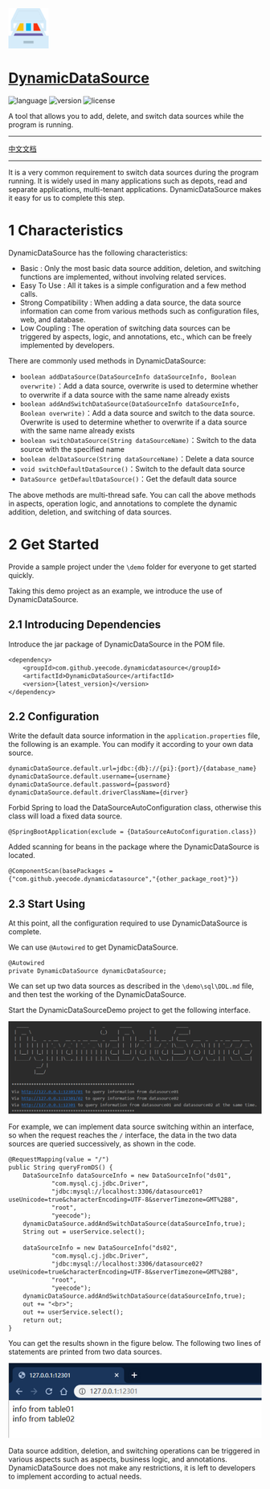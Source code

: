 <div align="left">
<img src="./pic/logo.png" height="80px" alt="DynamicDataSource" >
</div>

# [DynamicDataSource](https://github.com/yeecode/DynamicDataSource)
![language](https://img.shields.io/badge/language-java-green.svg)
![version](https://img.shields.io/badge/mvn-0.0.1-blue.svg?style=flat)
![license](https://img.shields.io/badge/license-Apache-brightgreen.svg)


A tool that allows you to add, delete, and switch data sources while the program is running.

---

[中文文档](./README_CN.md)

---

It is a very common requirement to switch data sources during the program running. It is widely used in many applications such as depots, read and separate applications, multi-tenant applications. DynamicDataSource makes it easy for us to complete this step.

# 1 Characteristics


DynamicDataSource has the following characteristics:

- Basic : Only the most basic data source addition, deletion, and switching functions are implemented, without involving related services.
- Easy To Use : All it takes is a simple configuration and a few method calls.
- Strong Compatibility : When adding a data source, the data source information can come from various methods such as configuration files, web, and database.
- Low Coupling : The operation of switching data sources can be triggered by aspects, logic, and annotations, etc., which can be freely implemented by developers.

There are commonly used methods in DynamicDataSource:

- `boolean addDataSource(DataSourceInfo dataSourceInfo, Boolean overwrite)`：Add a data source, overwrite is used to determine whether to overwrite if a data source with the same name already exists
- `boolean addAndSwitchDataSource(DataSourceInfo dataSourceInfo, Boolean overwrite)`：Add a data source and switch to the data source. Overwrite is used to determine whether to overwrite if a data source with the same name already exists
- `boolean switchDataSource(String dataSourceName)`：Switch to the data source with the specified name
- `boolean delDataSource(String dataSourceName)`：Delete a data source
- `void switchDefaultDataSource()`：Switch to the default data source
- `DataSource getDefaultDataSource()`：Get the default data source

The above methods are multi-thread safe. You can call the above methods in aspects, operation logic, and annotations to complete the dynamic addition, deletion, and switching of data sources.

# 2 Get Started

Provide a sample project under the `\demo` folder for everyone to get started quickly. 

Taking this demo project as an example, we introduce the use of DynamicDataSource.

## 2.1 Introducing Dependencies

Introduce the jar package of DynamicDataSource in the POM file.

```
<dependency>
    <groupId>com.github.yeecode.dynamicdatasource</groupId>
    <artifactId>DynamicDataSource</artifactId>
    <version>{latest_version}</version>
</dependency>
```

## 2.2 Configuration

Write the default data source information in the `application.properties` file, the following is an example. You can modify it according to your own data source.

```
dynamicDataSource.default.url=jdbc:{db}://{pi}:{port}/{database_name}
dynamicDataSource.default.username={username}
dynamicDataSource.default.password={password}
dynamicDataSource.default.driverClassName={dirver}
```

Forbid Spring to load the DataSourceAutoConfiguration class, otherwise this class will load a fixed data source.

```
@SpringBootApplication(exclude = {DataSourceAutoConfiguration.class})
```

Added scanning for beans in the package where the DynamicDataSource is located.

```
@ComponentScan(basePackages = {"com.github.yeecode.dynamicdatasource","{other_package_root}"})
```

## 2.3 Start Using

At this point, all the configuration required to use DynamicDataSource is complete.

We can use `@Autowired` to get DynamicDataSource.

```
@Autowired
private DynamicDataSource dynamicDataSource;
```

We can set up two data sources as described in the `\demo\sql\DDL.md` file, and then test the working of the DynamicDataSource.

Start the DynamicDataSourceDemo project to get the following interface.

![interface](./pic/demo.png)

For example, we can implement data source switching within an interface, so when the request reaches the `/` interface, the data in the two data sources are queried successively, as shown in the code.

```
@RequestMapping(value = "/")
public String queryFromDS() {
    DataSourceInfo dataSourceInfo = new DataSourceInfo("ds01",
            "com.mysql.cj.jdbc.Driver",
            "jdbc:mysql://localhost:3306/datasource01?useUnicode=true&characterEncoding=UTF-8&serverTimezone=GMT%2B8",
            "root",
            "yeecode");
    dynamicDataSource.addAndSwitchDataSource(dataSourceInfo,true);
    String out = userService.select();

    dataSourceInfo = new DataSourceInfo("ds02",
            "com.mysql.cj.jdbc.Driver",
            "jdbc:mysql://localhost:3306/datasource02?useUnicode=true&characterEncoding=UTF-8&serverTimezone=GMT%2B8",
            "root",
            "yeecode");
    dynamicDataSource.addAndSwitchDataSource(dataSourceInfo,true);
    out += "<br>";
    out += userService.select();
    return out;
}
```
You can get the results shown in the figure below. The following two lines of statements are printed from two data sources.

![Results](./pic/web.png)

Data source addition, deletion, and switching operations can be triggered in various aspects such as aspects, business logic, and annotations. DynamicDataSource does not make any restrictions, it is left to developers to implement according to actual needs.